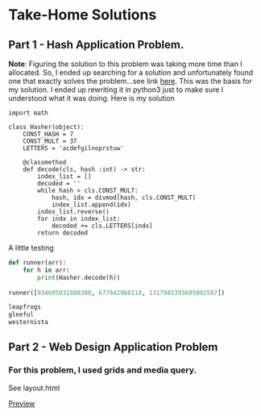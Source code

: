 # Take-Home Solutions

## Part 1 - Hash Application Problem.
**Note**: Figuring the solution to this problem was taking more time than I allocated. So, I ended up searching for a solution and unfortunately found one that exactly solves the problem...see link [here](https://gist.github.com/srph/925ba1ba511fb5348443). This was the basis for my solution. I ended up rewriting it in python3 just to make sure I understood what it was doing. Here is my solution

```python3
import math

class Hasher(object):
    CONST_HASH = 7
    CONST_MULT = 37
    LETTERS = 'acdefgilnoprstuw'
    
    @classmethod
    def decode(cls, hash :int) -> str:
        index_list = []
        decoded = ''
        while hash > cls.CONST_MULT:
            hash, idx = divmod(hash, cls.CONST_MULT)
            index_list.append(idx)
        index_list.reverse()
        for indx in index_list:
            decoded += cls.LETTERS[indx]
        return decoded
```

A little testing
```python
def runner(arr):
    for h in arr:
        print(Hasher.decode(h))
        
runner([934605031880300, 677842960118, 1317985395605002507])

leapfrogs
gleeful
westernista
```

 

## Part 2 - Web Design Application Problem

### For this problem, I used grids and media query.

See layout.html 

[Preview](https://htmlpreview.github.io/?https://raw.githubusercontent.com/magicInSeattle/cstats-take-home/master/layout.html?token=AC3RXSWSTWYFCKCS36FO6XLAVQK7Q)
